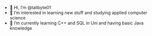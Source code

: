 - 👋 Hi, I’m @talibyte01
- 👀 I’m interested in learning new stuff and studying applied computer science 
- 🌱 I’m currently learning C++ and SQL in Uni and having basic Java knowledge

<!---
talibyte01/talibyte01 is a ✨ special ✨ repository because its `README.md` (this file) appears on your GitHub profile.
You can click the Preview link to take a look at your changes.
--->
